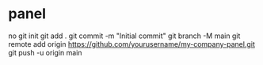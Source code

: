 # panel
no
git init
git add .
git commit -m "Initial commit"
git branch -M main
git remote add origin https://github.com/yourusername/my-company-panel.git
git push -u origin main
